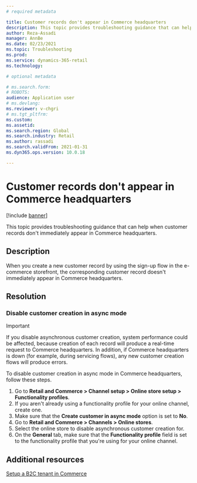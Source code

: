```yaml
---
# required metadata

title: Customer records don't appear in Commerce headquarters
description: This topic provides troubleshooting guidance that can help when customer records don't immediately appear in Commerce headquarters.
author: Reza-Assadi
manager: AnnBe
ms.date: 02/23/2021
ms.topic: Troubleshooting
ms.prod: 
ms.service: dynamics-365-retail
ms.technology: 

# optional metadata

# ms.search.form: 
# ROBOTS: 
audience: Application user
# ms.devlang: 
ms.reviewer: v-chgri
# ms.tgt_pltfrm: 
ms.custom: 
ms.assetid: 
ms.search.region: Global
ms.search.industry: Retail
ms.author: rassadi
ms.search.validFrom: 2021-01-31
ms.dyn365.ops.version: 10.0.18

---
```


# Customer records don't appear in Commerce headquarters

[!include [banner](../../includes/banner.md)]

This topic provides troubleshooting guidance that can help when customer records don't immediately appear in Commerce headquarters.

## Description

When you create a new customer record by using the sign-up flow in the e-commerce storefront, the corresponding customer record doesn't immediately appear in Commerce headquarters.

## Resolution

### Disable customer creation in async mode

> [!IMPORTANT]
> If you disable asynchronous customer creation, system performance could be affected, because creation of each record will produce a real-time request to Commerce headquarters. In addition, if Commerce headquarters is down (for example, during servicing flows), any new customer creation flows will produce errors.

To disable customer creation in async mode in Commerce headquarters, follow these steps.

1. Go to **Retail and Commerce \> Channel setup \> Online store setup \> Functionality profiles**.
1. If you aren't already using a functionality profile for your online channel, create one.
1. Make sure that the **Create customer in async mode** option is set to **No**.
1. Go to **Retail and Commerce \> Channels \> Online stores**.
1. Select the online store to disable asynchronous customer creation for.
1. On the **General** tab, make sure that the **Functionality profile** field is set to the functionality profile that you're using for your online channel.

## Additional resources

[Setup a B2C tenant in Commerce](../set-up-b2c-tenant.md)
